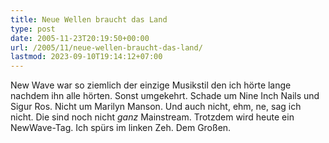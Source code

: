 ```yaml
---
title: Neue Wellen braucht das Land
type: post
date: 2005-11-23T20:19:50+00:00
url: /2005/11/neue-wellen-braucht-das-land/
lastmod: 2023-09-10T19:14:12+07:00
---
```

New Wave war so ziemlich der einzige Musikstil den ich hörte lange nachdem ihn alle hörten. Sonst umgekehrt. Schade um Nine Inch Nails und Sigur Ros. Nicht um Marilyn Manson. Und auch nicht, ehm, ne, sag ich nicht. Die sind noch nicht _ganz_ Mainstream. Trotzdem wird heute ein NewWave-Tag. Ich spürs im linken Zeh. Dem Großen.
